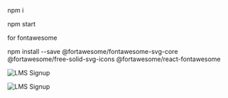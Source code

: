 npm i

npm start

for fontawesome

npm install --save @fortawesome/fontawesome-svg-core @fortawesome/free-solid-svg-icons @fortawesome/react-fontawesome

![LMS Signup](https://github.com/hmfaaiz/ResponsiveBootstrapComponent/assets/126394589/eefbf4aa-4550-48e8-aafd-4c2d45770964)

![LMS Signup](https://github.com/hmfaaiz/ResponsiveBootstrapComponent/assets/126394589/564c5400-c7bb-4832-8bff-0c251e3f1ecc)

